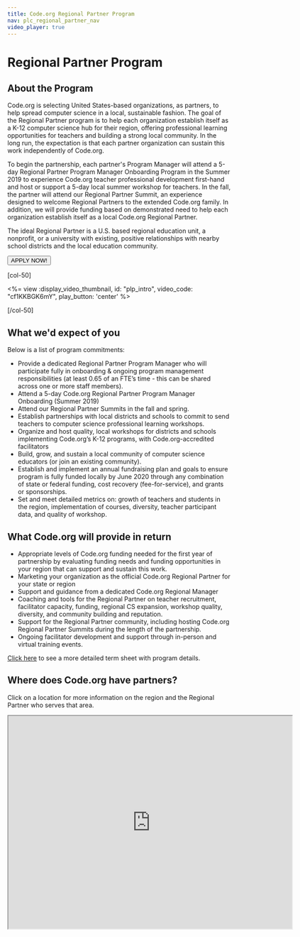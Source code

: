 ```yaml
---
title: Code.org Regional Partner Program
nav: plc_regional_partner_nav
video_player: true
---
```


# Regional Partner Program

## About the Program

Code.org is selecting United States-based organizations, as partners, to help spread computer science in a local, sustainable fashion. The goal of the Regional Partner program is to help each organization establish itself as a K-12 computer science hub for their region, offering professional learning opportunities for teachers and building a strong local community. In the long run, the expectation is that each partner organization can sustain this work independently of Code.org.

To begin the partnership, each partner's Program Manager will attend a 5-day Regional Partner Program Manager Onboarding Program in the Summer 2019
to experience Code.org teacher professional development first-hand and host or support a 5-day local summer workshop for teachers. In the fall, the partner will attend our Regional Partner Summit, an experience designed to welcome Regional Partners to the extended Code.org family. In addition, we will provide funding based on demonstrated need to help each organization establish itself as a local Code.org Regional Partner.

The ideal Regional Partner is a U.S. based regional education unit, a nonprofit, or a university with existing, positive relationships with nearby school districts and the local education community.

[<button>APPLY NOW!</button>](https:https://code.org/educate/regional-partner/apply)


[col-50]

<%= view :display_video_thumbnail, id: "plp_intro", video_code: "cf1KKBGK6mY", play_button: 'center' %>

[/col-50]

<div style="clear: both;"></div>

## What we'd expect of you
Below is a list of program commitments:

- Provide a dedicated Regional Partner Program Manager who will participate fully in onboarding & ongoing program management responsibilities (at least 0.65 of an FTE’s time - this can be shared across one or more staff members).
- Attend a 5-day Code.org Regional Partner Program Manager Onboarding (Summer 2019) 
- Attend our Regional Partner Summits in the fall and spring.
- Establish partnerships with local districts and schools to commit to send teachers to computer science professional learning workshops.
- Organize and host quality, local workshops for districts and schools implementing Code.org’s K-12 programs, with Code.org-accredited facilitators
- Build, grow, and sustain a local community of computer science educators (or join an existing community).
- Establish and implement an annual fundraising plan and goals to ensure program is fully funded locally by June 2020 through any combination of state or federal funding, cost recovery (fee-for-service), and grants or sponsorships.
- Set and meet detailed metrics on: growth of teachers and students in the region, implementation of courses, diversity, teacher participant data, and quality of workshop.


## What Code.org will provide in return
- Appropriate levels of Code.org funding needed for the first year of partnership by evaluating funding needs and funding opportunities in your region that can support and sustain this work.
- Marketing your organization as the official Code.org Regional Partner for your state or region
- Support and guidance from a dedicated Code.org Regional Manager
- Coaching and tools for the Regional Partner on teacher recruitment, facilitator capacity, funding, regional CS expansion, workshop quality, diversity, and community building and reputation.
- Support for the Regional Partner community, including hosting Code.org Regional Partner Summits during the length of the partnership.
- Ongoing facilitator development and support through in-person and virtual training events.


<a href="/educate/regional-partner/terms" target=_blank>Click here</a> to see a more detailed term sheet with program details.


## <a name="locations"></a>Where does Code.org have partners?

Click on a location for more information on the region and the Regional Partner who serves that area.
<br>

<iframe src="https://www.google.com/maps/d/u/0/embed?mid=1dKLjL6y3AKo45c7weK__JI3sxijfbmzq" width="640" height="480"></iframe>
